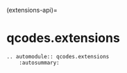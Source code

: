 (extensions-api)=

# qcodes.extensions

```{eval-rst}
.. automodule:: qcodes.extensions
    :autosummary:
```
